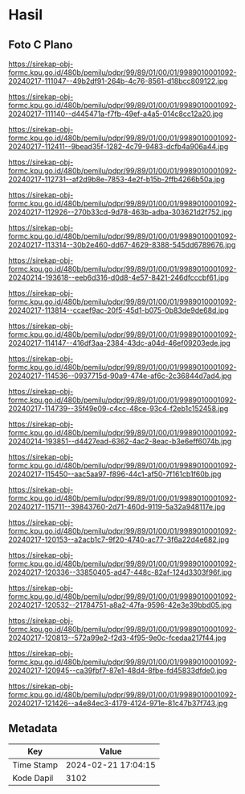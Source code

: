 # Hasil

## Foto C Plano

https://sirekap-obj-formc.kpu.go.id/480b/pemilu/pdpr/99/89/01/00/01/9989010001092-20240217-111047--49b2df91-264b-4c76-8561-d18bcc809122.jpg

https://sirekap-obj-formc.kpu.go.id/480b/pemilu/pdpr/99/89/01/00/01/9989010001092-20240217-111140--d445471a-f7fb-49ef-a4a5-014c8cc12a20.jpg

https://sirekap-obj-formc.kpu.go.id/480b/pemilu/pdpr/99/89/01/00/01/9989010001092-20240217-112411--9bead35f-1282-4c79-9483-dcfb4a906a44.jpg

https://sirekap-obj-formc.kpu.go.id/480b/pemilu/pdpr/99/89/01/00/01/9989010001092-20240217-112731--af2d9b8e-7853-4e2f-b15b-2ffb4266b50a.jpg

https://sirekap-obj-formc.kpu.go.id/480b/pemilu/pdpr/99/89/01/00/01/9989010001092-20240217-112926--270b33cd-9d78-463b-adba-303621d2f752.jpg

https://sirekap-obj-formc.kpu.go.id/480b/pemilu/pdpr/99/89/01/00/01/9989010001092-20240217-113314--30b2e460-dd67-4629-8388-545dd6789676.jpg

https://sirekap-obj-formc.kpu.go.id/480b/pemilu/pdpr/99/89/01/00/01/9989010001092-20240214-193618--eeb6d316-d0d8-4e57-8421-246dfcccbf61.jpg

https://sirekap-obj-formc.kpu.go.id/480b/pemilu/pdpr/99/89/01/00/01/9989010001092-20240217-113814--ccaef9ac-20f5-45d1-b075-0b83de9de68d.jpg

https://sirekap-obj-formc.kpu.go.id/480b/pemilu/pdpr/99/89/01/00/01/9989010001092-20240217-114147--416df3aa-2384-43dc-a04d-46ef09203ede.jpg

https://sirekap-obj-formc.kpu.go.id/480b/pemilu/pdpr/99/89/01/00/01/9989010001092-20240217-114536--0937715d-90a9-474e-af6c-2c36844d7ad4.jpg

https://sirekap-obj-formc.kpu.go.id/480b/pemilu/pdpr/99/89/01/00/01/9989010001092-20240217-114739--35f49e09-c4cc-48ce-93c4-f2eb1c152458.jpg

https://sirekap-obj-formc.kpu.go.id/480b/pemilu/pdpr/99/89/01/00/01/9989010001092-20240214-193851--d4427ead-6362-4ac2-8eac-b3e6eff6074b.jpg

https://sirekap-obj-formc.kpu.go.id/480b/pemilu/pdpr/99/89/01/00/01/9989010001092-20240217-115450--aac5aa97-f896-44c1-af50-7f161cb1f60b.jpg

https://sirekap-obj-formc.kpu.go.id/480b/pemilu/pdpr/99/89/01/00/01/9989010001092-20240217-115711--39843760-2d71-460d-9119-5a32a948117e.jpg

https://sirekap-obj-formc.kpu.go.id/480b/pemilu/pdpr/99/89/01/00/01/9989010001092-20240217-120153--a2acb1c7-9f20-4740-ac77-3f6a22d4e682.jpg

https://sirekap-obj-formc.kpu.go.id/480b/pemilu/pdpr/99/89/01/00/01/9989010001092-20240217-120336--33850405-ad47-448c-82af-124d3303f96f.jpg

https://sirekap-obj-formc.kpu.go.id/480b/pemilu/pdpr/99/89/01/00/01/9989010001092-20240217-120532--21784751-a8a2-47fa-9596-42e3e39bbd05.jpg

https://sirekap-obj-formc.kpu.go.id/480b/pemilu/pdpr/99/89/01/00/01/9989010001092-20240217-120813--572a99e2-f2d3-4f95-9e0c-fcedaa217f44.jpg

https://sirekap-obj-formc.kpu.go.id/480b/pemilu/pdpr/99/89/01/00/01/9989010001092-20240217-120945--ca39fbf7-87e1-48d4-8fbe-fd45833dfde0.jpg

https://sirekap-obj-formc.kpu.go.id/480b/pemilu/pdpr/99/89/01/00/01/9989010001092-20240217-121426--a4e84ec3-4179-4124-971e-81c47b37f743.jpg


## Metadata

| Key        | Value               |
| ---------- | ------------------- |
| Time Stamp | 2024-02-21 17:04:15 |
| Kode Dapil | 3102                |




